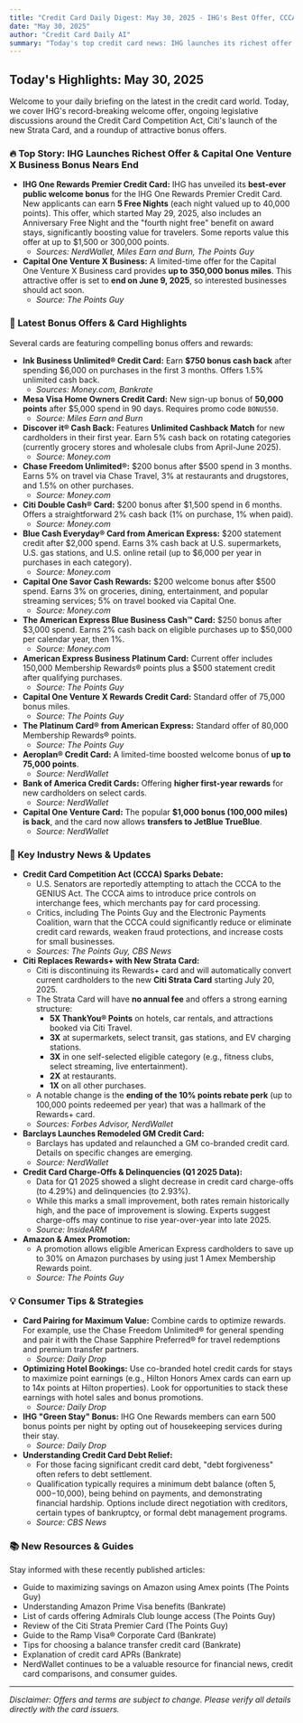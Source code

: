```yaml
---
title: "Credit Card Daily Digest: May 30, 2025 - IHG's Best Offer, CCCA Debates & Citi Strata Launch"
date: "May 30, 2025"
author: "Credit Card Daily AI"
summary: "Today's top credit card news: IHG launches its richest offer yet, the Credit Card Competition Act faces legislative hurdles, Citi introduces the new Strata Card, and other key bonus updates."
---
```


## Today's Highlights: May 30, 2025

Welcome to your daily briefing on the latest in the credit card world. Today, we cover IHG's record-breaking welcome offer, ongoing legislative discussions around the Credit Card Competition Act, Citi's launch of the new Strata Card, and a roundup of attractive bonus offers.

### 🔥 Top Story: IHG Launches Richest Offer & Capital One Venture X Business Bonus Nears End

*   **IHG One Rewards Premier Credit Card:** IHG has unveiled its **best-ever public welcome bonus** for the IHG One Rewards Premier Credit Card. New applicants can earn **5 Free Nights** (each night valued up to 40,000 points). This offer, which started May 29, 2025, also includes an Anniversary Free Night and the "fourth night free" benefit on award stays, significantly boosting value for travelers. Some reports value this offer at up to $1,500 or 300,000 points.
    *   *Sources: NerdWallet, Miles Earn and Burn, The Points Guy*
*   **Capital One Venture X Business:** A limited-time offer for the Capital One Venture X Business card provides **up to 350,000 bonus miles**. This attractive offer is set to **end on June 9, 2025**, so interested businesses should act soon.
    *   *Source: The Points Guy*

### 💸 Latest Bonus Offers & Card Highlights

Several cards are featuring compelling bonus offers and rewards:

*   **Ink Business Unlimited® Credit Card:** Earn **$750 bonus cash back** after spending $6,000 on purchases in the first 3 months. Offers 1.5% unlimited cash back.
    *   *Sources: Money.com, Bankrate*
*   **Mesa Visa Home Owners Credit Card:** New sign-up bonus of **50,000 points** after $5,000 spend in 90 days. Requires promo code `BONUS50`.
    *   *Source: Miles Earn and Burn*
*   **Discover it® Cash Back:** Features **Unlimited Cashback Match** for new cardholders in their first year. Earn 5% cash back on rotating categories (currently grocery stores and wholesale clubs from April-June 2025).
    *   *Source: Money.com*
*   **Chase Freedom Unlimited®:** $200 bonus after $500 spend in 3 months. Earns 5% on travel via Chase Travel, 3% at restaurants and drugstores, and 1.5% on other purchases.
    *   *Source: Money.com*
*   **Citi Double Cash® Card:** $200 bonus after $1,500 spend in 6 months. Offers a straightforward 2% cash back (1% on purchase, 1% when paid).
    *   *Source: Money.com*
*   **Blue Cash Everyday® Card from American Express:** $200 statement credit after $2,000 spend. Earns 3% cash back at U.S. supermarkets, U.S. gas stations, and U.S. online retail (up to $6,000 per year in purchases in each category).
    *   *Source: Money.com*
*   **Capital One Savor Cash Rewards:** $200 welcome bonus after $500 spend. Earns 3% on groceries, dining, entertainment, and popular streaming services; 5% on travel booked via Capital One.
    *   *Source: Money.com*
*   **The American Express Blue Business Cash™ Card:** $250 bonus after $3,000 spend. Earns 2% cash back on eligible purchases up to $50,000 per calendar year, then 1%.
    *   *Source: Money.com*
*   **American Express Business Platinum Card:** Current offer includes 150,000 Membership Rewards® points plus a $500 statement credit after qualifying purchases.
    *   *Source: The Points Guy*
*   **Capital One Venture X Rewards Credit Card:** Standard offer of 75,000 bonus miles.
    *   *Source: The Points Guy*
*   **The Platinum Card® from American Express:** Standard offer of 80,000 Membership Rewards® points.
    *   *Source: The Points Guy*
*   **Aeroplan® Credit Card:** A limited-time boosted welcome bonus of **up to 75,000 points**.
    *   *Source: NerdWallet*
*   **Bank of America Credit Cards:** Offering **higher first-year rewards** for new cardholders on select cards.
    *   *Source: NerdWallet*
*   **Capital One Venture Card:** The popular **$1,000 bonus (100,000 miles) is back**, and the card now allows **transfers to JetBlue TrueBlue**.
    *   *Source: NerdWallet*

### 📰 Key Industry News & Updates

*   **Credit Card Competition Act (CCCA) Sparks Debate:**
    *   U.S. Senators are reportedly attempting to attach the CCCA to the GENIUS Act. The CCCA aims to introduce price controls on interchange fees, which merchants pay for card processing.
    *   Critics, including The Points Guy and the Electronic Payments Coalition, warn that the CCCA could significantly reduce or eliminate credit card rewards, weaken fraud protections, and increase costs for small businesses.
    *   *Sources: The Points Guy, CBS News*
*   **Citi Replaces Rewards+ with New Strata Card:**
    *   Citi is discontinuing its Rewards+ card and will automatically convert current cardholders to the new **Citi Strata Card** starting July 20, 2025.
    *   The Strata Card will have **no annual fee** and offers a strong earning structure:
        *   **5X ThankYou® Points** on hotels, car rentals, and attractions booked via Citi Travel.
        *   **3X** at supermarkets, select transit, gas stations, and EV charging stations.
        *   **3X** in one self-selected eligible category (e.g., fitness clubs, select streaming, live entertainment).
        *   **2X** at restaurants.
        *   **1X** on all other purchases.
    *   A notable change is the **ending of the 10% points rebate perk** (up to 100,000 points redeemed per year) that was a hallmark of the Rewards+ card.
    *   *Sources: Forbes Advisor, NerdWallet*
*   **Barclays Launches Remodeled GM Credit Card:**
    *   Barclays has updated and relaunched a GM co-branded credit card. Details on specific changes are emerging.
    *   *Source: NerdWallet*
*   **Credit Card Charge-Offs & Delinquencies (Q1 2025 Data):**
    *   Data for Q1 2025 showed a slight decrease in credit card charge-offs (to 4.29%) and delinquencies (to 2.93%).
    *   While this marks a small improvement, both rates remain historically high, and the pace of improvement is slowing. Experts suggest charge-offs may continue to rise year-over-year into late 2025.
    *   *Source: InsideARM*
*   **Amazon & Amex Promotion:**
    *   A promotion allows eligible American Express cardholders to save up to 30% on Amazon purchases by using just 1 Amex Membership Rewards point.
    *   *Source: The Points Guy*

### 💡 Consumer Tips & Strategies

*   **Card Pairing for Maximum Value:** Combine cards to optimize rewards. For example, use the Chase Freedom Unlimited® for general spending and pair it with the Chase Sapphire Preferred® for travel redemptions and premium transfer partners.
    *   *Source: Daily Drop*
*   **Optimizing Hotel Bookings:** Use co-branded hotel credit cards for stays to maximize point earnings (e.g., Hilton Honors Amex cards can earn up to 14x points at Hilton properties). Look for opportunities to stack these earnings with hotel sales and bonus promotions.
    *   *Source: Daily Drop*
*   **IHG "Green Stay" Bonus:** IHG One Rewards members can earn 500 bonus points per night by opting out of housekeeping services during their stay.
    *   *Source: Daily Drop*
*   **Understanding Credit Card Debt Relief:**
    *   For those facing significant credit card debt, "debt forgiveness" often refers to debt settlement.
    *   Qualification typically requires a minimum debt balance (often $5,000-$10,000), being behind on payments, and demonstrating financial hardship. Options include direct negotiation with creditors, certain types of bankruptcy, or formal debt management programs.
    *   *Source: CBS News*

### 📚 New Resources & Guides

Stay informed with these recently published articles:

*   Guide to maximizing savings on Amazon using Amex points (The Points Guy)
*   Understanding Amazon Prime Visa benefits (Bankrate)
*   List of cards offering Admirals Club lounge access (The Points Guy)
*   Review of the Citi Strata Premier Card (The Points Guy)
*   Guide to the Ramp Visa® Corporate Card (Bankrate)
*   Tips for choosing a balance transfer credit card (Bankrate)
*   Explanation of credit card APRs (Bankrate)
*   NerdWallet continues to be a valuable resource for financial news, credit card comparisons, and consumer guides.

---

*Disclaimer: Offers and terms are subject to change. Please verify all details directly with the card issuers.*
